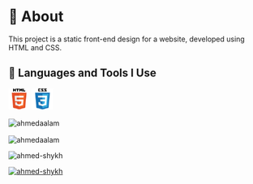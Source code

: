 <h1>💫 About</h1>
<p> This project is a static front-end design for a website, developed using HTML and CSS.</p>
<h2>🚀 Languages and Tools I Use</h2>
<p><a target="_blank" href="https://raw.githubusercontent.com/devicons/devicon/master/icons/html5/html5-original-wordmark.svg" style="display: inline-block;"><img src="https://raw.githubusercontent.com/devicons/devicon/master/icons/html5/html5-original-wordmark.svg" alt="html5" width="42" height="42" /></a>
<a target="_blank" href="https://raw.githubusercontent.com/devicons/devicon/master/icons/css3/css3-original-wordmark.svg" style="display: inline-block;"><img src="https://raw.githubusercontent.com/devicons/devicon/master/icons/css3/css3-original-wordmark.svg" alt="css3" width="42" height="42" /></a></p>
<p><img align="center" src="https://github-readme-stats.vercel.app/api?username=ahmed-shykh&show_icons=true&locale=en" alt="ahmedaalam" /></p>
<p><img align="center" src="https://github-readme-streak-stats.herokuapp.com/?user=ahmed-shykh&" alt="ahmedaalam" /></p>
<p><img src="https://github-readme-stats.vercel.app/api/top-langs?username=ahmed-shykh&show_icons=true&locale=en&layout=compact" alt="ahmed-shykh" /></p>
<p><a href="https://github.com/ryo-ma/github-profile-trophy"><img src="https://github-profile-trophy.vercel.app/?username=ahmed-shykh" alt="ahmed-shykh" /></a></p>
